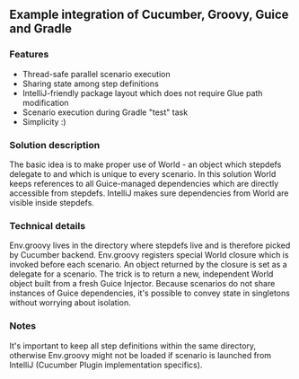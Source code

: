 ## Example integration of Cucumber, Groovy, Guice and Gradle

### Features
- Thread-safe parallel scenario execution
- Sharing state among step definitions 
- IntelliJ-friendly package layout which does not require Glue path modification
- Scenario execution during Gradle "test" task
- Simplicity :)

### Solution description
The basic idea is to make proper use of World - an object which stepdefs delegate to and which is unique to every scenario. In this solution World keeps references to all Guice-managed dependencies which are directly accessible from stepdefs. IntelliJ makes sure dependencies from World are visible inside stepdefs.

### Technical details
Env.groovy lives in the directory where stepdefs live and is therefore picked by Cucumber backend. Env.groovy registers special World closure which is invoked before each scenario. An object returned by the closure is set as a delegate for a scenario. The trick is to return a new, independent World object built from a fresh Guice Injector. Because scenarios do not share instances of Guice dependencies, it's possible to convey state in singletons without worrying about isolation.

### Notes
It's important to keep all step definitions within the same directory, otherwise Env.groovy might not be loaded if scenario is launched from IntelliJ (Cucumber Plugin implementation specifics). 

